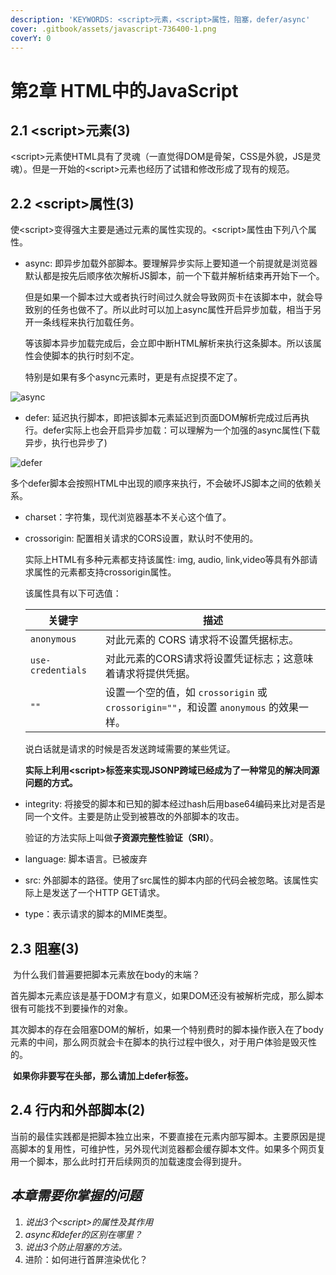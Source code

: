 ```yaml
---
description: 'KEYWORDS: <script>元素，<script>属性，阻塞，defer/async'
cover: .gitbook/assets/javascript-736400-1.png
coverY: 0
---
```


# 第2章 HTML中的JavaScript

## 2.1 \<script>元素(3)

​\<script>元素使HTML具有了灵魂（一直觉得DOM是骨架，CSS是外貌，JS是灵魂）。但是一开始的\<script>元素也经历了试错和修改形成了现有的规范。

## 2.2 \<script>属性(3)

​ 使\<script>变得强大主要是通过元素的属性实现的。\<script>属性由下列八个属性。

*   async: 即异步加载外部脚本。要理解异步实际上要知道一个前提就是浏览器默认都是按先后顺序依次解析JS脚本，前一个下载并解析结束再开始下一个。

    但是如果一个脚本过大或者执行时间过久就会导致网页卡在该脚本中，就会导致别的任务也做不了。所以此时可以加上async属性开启异步加载，相当于另开一条线程来执行加载任务。

    等该脚本异步加载完成后，会立即中断HTML解析来执行这条脚本。所以该属性会使脚本的执行时刻不定。

    特别是如果有多个async元素时，更是有点捉摸不定了。

![async](https://pic3.zhimg.com/v2-74febba4b5c4b370a7a7edea01cb5cd2\_b.png)

* defer: 延迟执行脚本，即把该脚本元素延迟到页面DOM解析完成过后再执行。defer实际上也会开启异步加载：可以理解为一个加强的async属性(下载异步，执行也异步了)

![defer](https://pic3.zhimg.com/v2-e5fef119db5c0039aa3fb6674a5d3026\_b.png)

多个defer脚本会按照HTML中出现的顺序来执行，不会破坏JS脚本之间的依赖关系。

* charset：字符集，现代浏览器基本不关心这个值了。
*   crossorigin: 配置相关请求的CORS设置，默认时不使用的。

    实际上HTML有多种元素都支持该属性: img, audio, link,video等具有外部请求属性的元素都支持crossorigin属性。

    该属性具有以下可选值：

    | 关键字               | 描述                                                                |
    | ----------------- | ----------------------------------------------------------------- |
    | `anonymous`       | 对此元素的 CORS 请求将不设置凭据标志。                                            |
    | `use-credentials` | 对此元素的CORS请求将设置凭证标志；这意味着请求将提供凭据。                                   |
    | `""`              | 设置一个空的值，如 `crossorigin` 或 `crossorigin=""`，和设置 `anonymous` 的效果一样。 |

    说白话就是请求的时候是否发送跨域需要的某些凭证。

    **实际上利用\<script>标签来实现JSONP跨域已经成为了一种常见的解决同源问题的方式。**
*   integrity: 将接受的脚本和已知的脚本经过hash后用base64编码来比对是否是同一个文件。主要是防止受到被篡改的外部脚本的攻击。

    验证的方法实际上叫做**子资源完整性验证（SRI）**。
* language: 脚本语言。已被废弃
* src: 外部脚本的路径。使用了src属性的脚本内部的代码会被忽略。该属性实际上是发送了一个HTTP GET请求。
* type：表示请求的脚本的MIME类型。

## 2.3 阻塞(3)

​ 为什么我们普遍要把脚本元素放在body的末端？

​ 首先脚本元素应该是基于DOM才有意义，如果DOM还没有被解析完成，那么脚本很有可能找不到要操作的对象。

​ 其次脚本的存在会阻塞DOM的解析，如果一个特别费时的脚本操作嵌入在了body元素的中间，那么网页就会卡在脚本的执行过程中很久，对于用户体验是毁灭性的。

​ **如果你非要写在头部，那么请加上defer标签。**

## 2.4 行内和外部脚本(2)

​ 当前的最佳实践都是把脚本独立出来，不要直接在元素内部写脚本。主要原因是提高脚本的复用性，可维护性，另外现代浏览器都会缓存脚本文件。如果多个网页复用一个脚本，那么此时打开后续网页的加载速度会得到提升。

## _本章需要你掌握的问题_

1. _说出3个\<script>的属性及其作用_
2. _async和defer的区别在哪里？_
3. _说出3个防止阻塞的方法。_
4. 进阶：如何进行首屏渲染优化？
